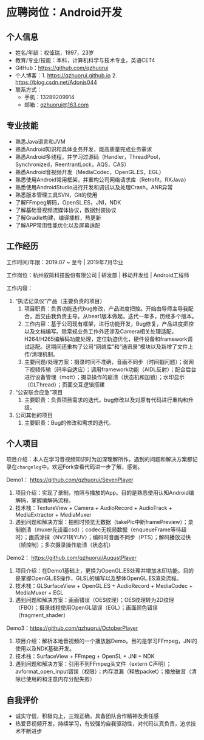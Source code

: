 # 应聘岗位：Android开发

## 个人信息

- 姓名/年龄：权倬瑞，1997，23岁
- 教育/专业/技能：本科，计算机科学与技术专业，英语CET4
- GitHub：https://github.com/qzhuorui
- 个人博客：1. https://qzhuorui.github.io  2. https://blog.csdn.net/Adonis044
- 联系方式：
  - 手机：13289209914
  - 邮箱：qzhuorui@163.com

## 专业技能

- 熟悉Java语言和JVM
- 熟悉Android知识和具体业务开发，能高质量完成业务需求
- 熟悉Android多线程，并学习过源码（Handler，ThreadPool，Synchronized，ReentrantLock，AQS，CAS）
- 熟悉Android音视频开发（MediaCodec，OpenGL.ES，EGL）
- 熟悉使用Android常用框架，并重构公司网络请求库（Retrofit，RXJava）
- 熟悉使用AndroidStudio进行开发和调试以及处理Crash，ANR异常
- 熟悉版本管理工具SVN，Git的使用
- 了解FFmpeg解码，OpenSL.ES，JNI，NDK
- 了解基础音视频流媒体协议，数据封装协议
- 了解Gradle构建，编译插桩，热更新
- 了解APP常用性能优化以及屏幕适配

## 工作经历

工作时间/年限：2019.07 ~ 至今 | 2019年7月毕业

工作岗位：杭州叙简科技股份有限公司 | 研发部 | 移动开发组 | Android工程师

工作内容：

1. “执法记录仪”产品（主要负责的项目）
   1. 项目职责：负责功能迭代bug修改，产品进度把控。开始由导师主导我配合，后交由我负责主导。从beat1版本做起，迭代一年多，历经多个版本。
   2. 工作内容：基于公司现有框架，进行功能开发，Bug修复，产品进度把控以及文档编写。除常规业务工作外还涉及Camera相关处理适配，H264/H265编解码功能处理，定位轨迹优化，硬件设备和framework调试适配。这期间还重构了公司“网络库”和“通讯录”模块以及新增了文件上传/清理机制。
   3. 主要问题/处理方案：摄录时间不准确，音画不同步（时间戳问题）；弱网下视频传输（码率自适应）；调用framework功能（AIDL反射）；配合后台进行设备管理（mqtt）；摄录操作的崩溃（状态机和加锁）；水印显示（GLThread）；页面交互逻辑搭建
2. “公安联合应急”项目
   1. 主要职责：负责项目需求的迭代，bug修改以及对原有代码进行重构和升级。
3. 公司其他的项目
   1. 主要职责：Bug的修改和需求的迭代。

## 个人项目

项目介绍：本人在学习音视频知识时为加深理解所作，遇到的问题和解决方案都记录在`changelog`中。欢迎Fork查看代码进一步了解，感谢。

Demo1： https://github.com/qzhuorui/SevenPlayer

1. 项目介绍：实现了录制，拍照与播放的App。目的是熟悉使用认知Android编解码，掌握编解码流程。
2. 技术栈：TextureView + Camera + AudioRecord + AudioTrack + MediaExtractor + MediaMuxer
3. 遇到问题和解决方案：拍照时预览无数据（takePic中断framePreview）；录制崩溃（muxer先设置csd）；codec无视频数据（enqueueFrame等待超时）；画质涂抹（NV21转YUV）；编码时音画不同步（PTS）；解码播放过快（帧控制）；多次摄录操作崩溃（状态机）

Demo2： https://github.com/qzhuorui/AugustPlayer

1. 项目介绍：在Demo1基础上，更换为OpenGL.ES处理并增加水印功能。目的是掌握OpenGL.ES操作，GLSL的编写以及整体OpenGL.ES渲染流程。
2. 技术栈：GLSurfaceView + OpenGL.ES + AudioRecord + MediaCodec + MediaMuxer + EGL
3. 遇到问题和解决方案：画面错误（OES纹理）；OES纹理转为2D纹理（FBO）；摄录线程使用OpenGL错误（EGL）；画面颜色错误（fragment_shader）

Demo3：https://github.com/qzhuorui/OctoberPlayer

1. 项目介绍：解析本地音视频的一个播放器Demo。目的是学习FFmpeg，JNI的使用以及NDK基础开发。
2. 技术栈：SurfaceView + FFmpeg + OpenSL + JNI + NDK
3. 遇到问题和解决方案：引用不到FFmpeg头文件（extern C声明）；avformat_open_input错误（权限）；内存泄漏（释放packet）；播放破音（清除已使用的和注意内存分配失败）

## 自我评价

- 诚实守信，积极向上，三观正确，具备团队合作精神及责任感
- 热爱音视频开发，持续学习，有较强的自我驱动性，对代码认真负责，追求技术不断进步